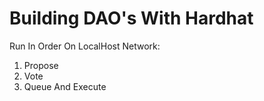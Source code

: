 # Building DAO's With Hardhat

Run In Order On LocalHost Network:

1. Propose
2. Vote
3. Queue And Execute
